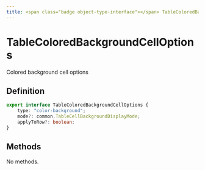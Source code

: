 ```yaml
---
title: <span class="badge object-type-interface"></span> TableColoredBackgroundCellOptions
---
```

# <span class="badge object-type-interface"></span> TableColoredBackgroundCellOptions

Colored background cell options

## Definition

```typescript
export interface TableColoredBackgroundCellOptions {
	type: "color-background";
	mode?: common.TableCellBackgroundDisplayMode;
	applyToRow?: boolean;
}

```
## Methods

No methods.
